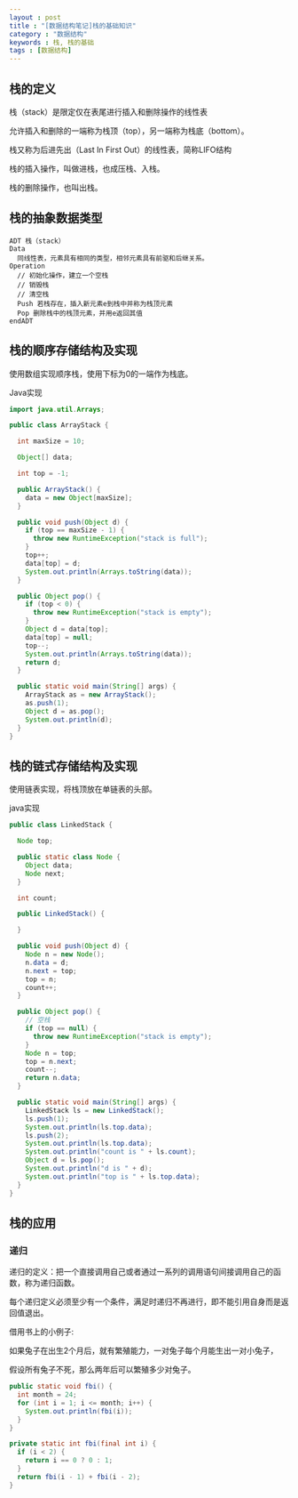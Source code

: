 ```yaml
---
layout : post
title : "[数据结构笔记]栈的基础知识"
category : "数据结构"
keywords : 栈, 栈的基础
tags : [数据结构]
---
```


## 栈的定义

栈（stack）是限定仅在表尾进行插入和删除操作的线性表

允许插入和删除的一端称为栈顶（top），另一端称为栈底（bottom）。

栈又称为后进先出（Last In First Out）的线性表，简称LIFO结构

栈的插入操作，叫做进栈，也成压栈、入栈。

栈的删除操作，也叫出栈。

## 栈的抽象数据类型

```
ADT 栈（stack）
Data
  同线性表，元素具有相同的类型，相邻元素具有前驱和后继关系。
Operation
  // 初始化操作，建立一个空栈
  // 销毁栈
  // 清空栈
  Push 若栈存在，插入新元素e到栈中并称为栈顶元素
  Pop 删除栈中的栈顶元素，并用e返回其值
endADT
```

## 栈的顺序存储结构及实现

使用数组实现顺序栈，使用下标为0的一端作为栈底。

Java实现

```java
import java.util.Arrays;

public class ArrayStack {

  int maxSize = 10;

  Object[] data;

  int top = -1;

  public ArrayStack() {
    data = new Object[maxSize];
  }

  public void push(Object d) {
    if (top == maxSize - 1) {
      throw new RuntimeException("stack is full");
    }
    top++;
    data[top] = d;
    System.out.println(Arrays.toString(data));
  }

  public Object pop() {
    if (top < 0) {
      throw new RuntimeException("stack is empty");
    }
    Object d = data[top];
    data[top] = null;
    top--;
    System.out.println(Arrays.toString(data));
    return d;
  }

  public static void main(String[] args) {
    ArrayStack as = new ArrayStack();
    as.push(1);
    Object d = as.pop();
    System.out.println(d);
  }
}
```

## 栈的链式存储结构及实现

使用链表实现，将栈顶放在单链表的头部。

java实现

```java
public class LinkedStack {

  Node top;

  public static class Node {
    Object data;
    Node next;
  }

  int count;

  public LinkedStack() {

  }

  public void push(Object d) {
    Node n = new Node();
    n.data = d;
    n.next = top;
    top = n;
    count++;
  }

  public Object pop() {
    // 空栈
    if (top == null) {
      throw new RuntimeException("stack is empty");
    }
    Node n = top;
    top = n.next;
    count--;
    return n.data;
  }

  public static void main(String[] args) {
    LinkedStack ls = new LinkedStack();
    ls.push(1);
    System.out.println(ls.top.data);
    ls.push(2);
    System.out.println(ls.top.data);
    System.out.println("count is " + ls.count);
    Object d = ls.pop();
    System.out.println("d is " + d);
    System.out.println("top is " + ls.top.data);
  }
}
```

## 栈的应用

### 递归

递归的定义：把一个直接调用自己或者通过一系列的调用语句间接调用自己的函数，称为递归函数。

每个递归定义必须至少有一个条件，满足时递归不再进行，即不能引用自身而是返回值退出。

借用书上的小例子:

如果兔子在出生2个月后，就有繁殖能力，一对兔子每个月能生出一对小兔子，

假设所有兔子不死，那么两年后可以繁殖多少对兔子。

```java
public static void fbi() {
  int month = 24;
  for (int i = 1; i <= month; i++) {
    System.out.println(fbi(i));
  }
}

private static int fbi(final int i) {
  if (i < 2) {
    return i == 0 ? 0 : 1;
  }
  return fbi(i - 1) + fbi(i - 2);
}
```
